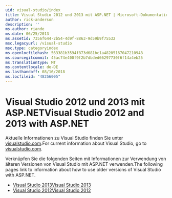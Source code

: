 ```yaml
---
uid: visual-studio/index
title: Visual Studio 2012 und 2013 mit ASP.NET | Microsoft-Dokumentation
author: rick-anderson
description: ''
ms.author: riande
ms.date: 06/25/2013
ms.assetid: 7356f644-2b54-4d9f-8863-9d59b9f75532
msc.legacyurl: /visual-studio
msc.type: categoryindex
ms.openlocfilehash: 563381b3594f873d681bc1a48205167047210948
ms.sourcegitcommit: 45ac74e400f9f2b7dbded66297730f6f14a4eb25
ms.translationtype: MT
ms.contentlocale: de-DE
ms.lasthandoff: 08/16/2018
ms.locfileid: "48256005"
---
```

# <a name="visual-studio-2012-and-2013-with-aspnet"></a><span data-ttu-id="eddf9-102">Visual Studio 2012 und 2013 mit ASP.NET</span><span class="sxs-lookup"><span data-stu-id="eddf9-102">Visual Studio 2012 and 2013 with ASP.NET</span></span>

<span data-ttu-id="eddf9-103">Aktuelle Informationen zu Visual Studio finden Sie unter [visualstudio.com](https://www.visualstudio.com).</span><span class="sxs-lookup"><span data-stu-id="eddf9-103">For current information about Visual Studio, go to [visualstudio.com](https://www.visualstudio.com).</span></span>

<span data-ttu-id="eddf9-104">Verknüpfen Sie die folgenden Seiten mit Informationen zur Verwendung von älteren Versionen von Visual Studio mit ASP.NET verwenden.</span><span class="sxs-lookup"><span data-stu-id="eddf9-104">The following pages link to information about how to use older versions of Visual Studio with ASP.NET.</span></span>

- [<span data-ttu-id="eddf9-105">Visual Studio 2013</span><span class="sxs-lookup"><span data-stu-id="eddf9-105">Visual Studio 2013</span></span>](overview/2013/index.md)
- [<span data-ttu-id="eddf9-106">Visual Studio 2012</span><span class="sxs-lookup"><span data-stu-id="eddf9-106">Visual Studio 2012</span></span>](overview/2012/index.md)
